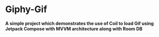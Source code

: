 # Giphy-Gif

**A simple project which demonstrates the use of Coil to load Gif using Jetpack Compose with MVVM architecture along with Room DB**

